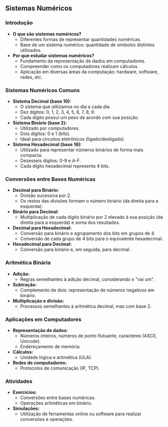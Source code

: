 ## Sistemas Numéricos

### Introdução
* **O que são sistemas numéricos?**
    * Diferentes formas de representar quantidades numéricas.
    * Base de um sistema numérico: quantidade de símbolos distintos utilizados.
* **Por que estudar sistemas numéricos?**
    * Fundamento da representação de dados em computadores.
    * Compreender como os computadores realizam cálculos.
    * Aplicação em diversas áreas da computação: hardware, software, redes, etc.

### Sistemas Numéricos Comuns
* **Sistema Decimal (base 10):**
    * O sistema que utilizamos no dia a cada dia.
    * Dez dígitos: 0, 1, 2, 3, 4, 5, 6, 7, 8, 9.
    * Cada dígito possui um peso de acordo com sua posição.
* **Sistema Binário (base 2):**
    * Utilizado por computadores.
    * Dois dígitos: 0 e 1 (bits).
    * Ideal para circuitos eletrônicos (ligado/desligado).
* **Sistema Hexadecimal (base 16):**
    * Utilizado para representar números binários de forma mais compacta.
    * Dezesseis dígitos: 0-9 e A-F.
    * Cada dígito hexadecimal representa 4 bits.

### Conversões entre Bases Numéricas
* **Decimal para Binário:**
    * Divisão sucessiva por 2.
    * Os restos das divisões formam o número binário (da direita para a esquerda).
* **Binário para Decimal:**
    * Multiplicação de cada dígito binário por 2 elevado à sua posição (da direita para a esquerda) e soma dos resultados.
* **Decimal para Hexadecimal:**
    * Conversão para binário e agrupamento dos bits em grupos de 4.
    * Conversão de cada grupo de 4 bits para o equivalente hexadecimal.
* **Hexadecimal para Decimal:**
    * Conversão para binário e, em seguida, para decimal.

### Aritmética Binária
* **Adição:**
    * Regras semelhantes à adição decimal, considerando o "vai um".
* **Subtração:**
    * Complemento de dois: representação de números negativos em binário.
* **Multiplicação e divisão:**
    * Processos semelhantes à aritmética decimal, mas com base 2.

### Aplicações em Computadores
* **Representação de dados:**
    * Números inteiros, números de ponto flutuante, caracteres (ASCII, Unicode).
    * Endereçamento de memória.
* **Cálculos:**
    * Unidade lógica e aritmética (ULA).
* **Redes de computadores:**
    * Protocolos de comunicação (IP, TCP).

### Atividades
* **Exercícios:**
    * Conversões entre bases numéricas.
    * Operações aritméticas em binário.
* **Simulações:**
    * Utilização de ferramentas online ou software para realizar conversões e operações.
